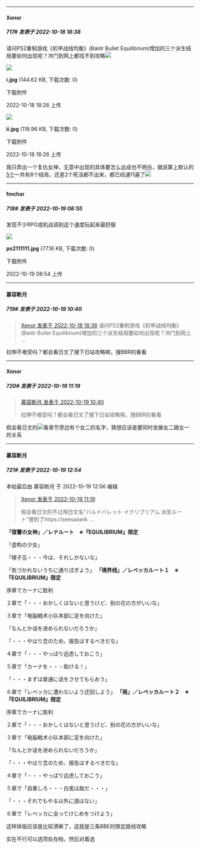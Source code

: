 

*****

####  Xenor  
##### 717#       发表于 2022-10-18 18:38

请问PS2重制游戏《机甲战线均衡》(Baldr Bullet Equilibrium)增加的三个派生结局要如何出现呢？冷门到网上都找不到攻略<img src="https://static.saraba1st.com/image/smiley/face2017/068.png" referrerpolicy="no-referrer">

<img src="https://img.saraba1st.com/forum/202210/18/182636m5y9ddse57pe5pjt.jpg" referrerpolicy="no-referrer">

<strong>i.jpg</strong> (144.62 KB, 下载次数: 0)

下载附件

2022-10-18 18:26 上传

<img src="https://img.saraba1st.com/forum/202210/18/182637kz14m55wb6xv3v9v.jpg" referrerpolicy="no-referrer">

<strong>ii.jpg</strong> (118.96 KB, 下载次数: 0)

下载附件

2022-10-18 18:26 上传

我只弄出一个复仇女神，无意中出现的具体要怎么达成也不明白，据说算上默认的[5个](https://www.gamez.com.tw/thread-526912-1-1.html)一共有8个结局，还差2个死活都不出来，都已经通11遍了<img src="https://static.saraba1st.com/image/smiley/face2017/117.png" referrerpolicy="no-referrer">



*****

####  fmchar  
##### 718#       发表于 2022-10-19 08:55

发现不少RPG或机战调到这个速度玩起来最舒服

<img src="https://img.saraba1st.com/forum/202210/19/085454o804cfby8qm1dmrc.jpg" referrerpolicy="no-referrer">

<strong>ps2111111.jpg</strong> (77.16 KB, 下载次数: 0)

下载附件

2022-10-19 08:54 上传



*****

####  慕容断月  
##### 719#       发表于 2022-10-19 10:40

<blockquote><a href="httphttps://bbs.saraba1st.com/2b/forum.php?mod=redirect&amp;goto=findpost&amp;pid=57976435&amp;ptid=2037739" target="_blank">Xenor 发表于 2022-10-18 18:38</a>
请问PS2重制游戏《机甲战线均衡》(Baldr Bullet Equilibrium)增加的三个派生结局要如何出现呢？冷门到网上 ...</blockquote>
拉伸不难受吗？都会看日文了搜下日站攻略嘛，搜BBR的看看



*****

####  Xenor  
##### 720#       发表于 2022-10-19 11:19

<blockquote><a href="httphttps://bbs.saraba1st.com/2b/forum.php?mod=redirect&amp;goto=findpost&amp;pid=57984878&amp;ptid=2037739" target="_blank">慕容断月 发表于 2022-10-19 10:40</a>

拉伸不难受吗？都会看日文了搜下日站攻略嘛，搜BBR的看看</blockquote>
假会看日文的<img src="https://static.saraba1st.com/image/smiley/face2017/068.png" referrerpolicy="no-referrer">看章节旁边有个女二的名字，猜想应该是要同时发展女二跟女一的关系



*****

####  慕容断月  
##### 721#       发表于 2022-10-19 12:54

 本帖最后由 慕容断月 于 2022-10-19 12:56 编辑 
<blockquote><a href="httphttps://bbs.saraba1st.com/2b/forum.php?mod=redirect&amp;goto=findpost&amp;pid=57985558&amp;ptid=2037739" target="_blank">Xenor 发表于 2022-10-19 11:19</a>

假会看日文的不过用日文名“バルドバレット イクリブリアム 派生ルート”搜到了https://seesaawik ...</blockquote>

<strong>「復讐の女神」／レナルート　※『EQUILIBRIUM』限定</strong>

「虚构の少女」

「様子见・・・今は、それしかないな」

「気づかれないうちに通り过ぎよう」
<strong>「境界线」／レベッカルート１　※『EQUILIBRIUM』限定</strong>

序章でカーナに胜利

２章で「・・・おかしくはないと思うけど、别の花の方がいいな」

３章で「电脳戦术小队本部に足を向けた」

「なんとか话を进められないだろうか」

「・・・やはり念のため、报告はするべきだな」

４章で「・・・やっぱり远虑しておこう」

５章で「カーナを・・・助ける！」

「・・・まずは普通に话をさせてもらおう」

６章で「レベッカに遭わないよう迂回しよう」
<strong>「雨」／レベッカルート２　※『EQUILIBRIUM』限定</strong>

序章でカーナに胜利

２章で「・・・おかしくはないと思うけど、别の花の方がいいな」

３章で「电脳戦术小队本部に足を向けた」

「なんとか话を进められないだろうか」

「・・・やはり念のため、报告はするべきだな」

４章で「・・・やっぱり远虑しておこう」

５章で「自重しろ・・・白兎は敌だ・・・」

「・・・それでもやる以外に道はない」

６章で「レベッカに会ってけじめをつけよう」

这样排版应该是比较清晰了，这就是三条BBE的限定路线攻略

实在不行可以选项处存档，然后对着选

